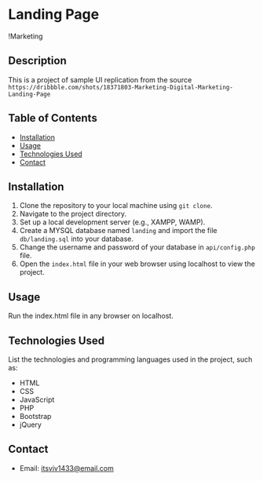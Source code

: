 # Landing Page

!Marketing

## Description

This is a project of sample UI replication from the source `https://dribbble.com/shots/18371803-Marketing-Digital-Marketing-Landing-Page`

## Table of Contents

- [Installation](#installation)
- [Usage](#usage)
- [Technologies Used](#technologies-used)
- [Contact](#contact)

## Installation

1. Clone the repository to your local machine using `git clone`.
2. Navigate to the project directory.
3. Set up a local development server (e.g., XAMPP, WAMP).
4. Create a MYSQL database named `landing` and import the file `db/landing.sql` into your database.
5. Change the username and password of your database in `api/config.php` file.
6. Open the `index.html` file in your web browser using localhost to view the project.

## Usage

Run the index.html file in any browser on localhost.

## Technologies Used

List the technologies and programming languages used in the project, such as:

- HTML
- CSS
- JavaScript
- PHP
- Bootstrap
- jQuery

## Contact

- Email: itsviv1433@email.com
